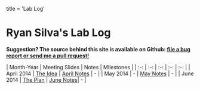 title = 'Lab Log'

# Ryan Silva's Lab Log

**Suggestion?  The source behind this site is available on Github: [file a bug report or send me a pull request!](https://github.com/sivwizinbiznilva/web/issues)**

| Month-Year | Meeting Slides | Notes | Milestones |
| :-: | :-: | :-: | :-: | :-: |
| April 2014 | [The Idea](http://slides.ryanjsilva.com/slides/idea) | [April Notes](/notes/April2014.html) | - |
| May 2014 | - | [May Notes](/notes/May2014.html) | - |
| June 2014 | [The Plan](http://slides.ryanjsilva.com/slides/plan) | [June Notes](/notes/June2014.html)| - |
